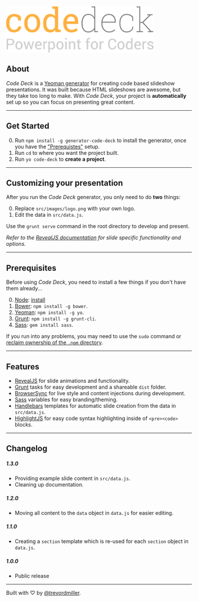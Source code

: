 ![Code Deck - Powerpoint for Coders](readme-images/logo.png)

## About

_Code Deck_ is a [Yeoman generator](http://yeoman.io/) for creating code based slideshow presentations. It was built because HTML slideshows are awesome, but they take too long to make. With _Code Deck_, your project is **automatically** set up so you can focus on presenting great content.



-------------------------------------------------------



## Get Started

0. Run `npm install -g generator-code-deck` to install the generator, once you have the ["Prerequistes"](#prerequisites) setup.
0. Run `cd` to where you want the project built.
0. Run `yo code-deck` to **create a project**.



-------------------------------------------------------



## Customizing your presentation

After you run the _Code Deck_ generator, you only need to do **two** things:

0. Replace `src/images/logo.png` with your own logo.
0. Edit the data in `src/data.js`.

Use the `grunt serve` command in the root directory to develop and present.

_Refer to the [RevealJS documentation](https://github.com/hakimel/reveal.js) for slide specific functionality and options._



-------------------------------------------------------



## Prerequisites

Before using _Code Deck_, you need to install a few things if you don't have them already...

0. [Node](http://nodejs.org/): [install](http://nodejs.org/)
0. [Bower](http://bower.io/): `npm install -g bower`.
0. [Yeoman](http://yeoman.io/): `npm install -g yo`.
0. [Grunt](http://gruntjs.com/): `npm install -g grunt-cli`.
0. [Sass](http://sass-lang.com/): `gem install sass`.

If you run into any problems, you may need to use the `sudo` command or [reclaim ownership of the `.npm` directory](http://stackoverflow.com/questions/16151018/npm-throws-error-without-sudo).



-------------------------------------------------------



## Features

- [RevealJS](http://lab.hakim.se/reveal-js/#/) for slide animations and functionality.
- [Grunt](http://gruntjs.com/) tasks for easy development and a shareable `dist` folder.
- [BrowserSync](http://www.browsersync.io/) for live style and content injections during development.
- [Sass](http://sass-lang.com/) variables for easy branding/theming.
- [Handlebars](http://handlebarsjs.com/) templates for automatic slide creation from the data in `src/data.js`.
- [HighlightJS](https://highlightjs.org/) for easy code syntax highlighting inside of `<pre><code>` blocks.



-------------------------------------------------------



## Changelog

##### 1.3.0

- Providing example slide content in `src/data.js`.
- Cleaning up documentation.

##### 1.2.0

- Moving all content to the `data` object in `data.js` for easier editing.

##### 1.1.0

- Creating a `section` template which is re-used for each `section` object in `data.js`.

##### 1.0.0

- Public release



-------------------------------------------------------



Built with ♡ by [@trevordmiller](http://www.trevordmiller.com).
